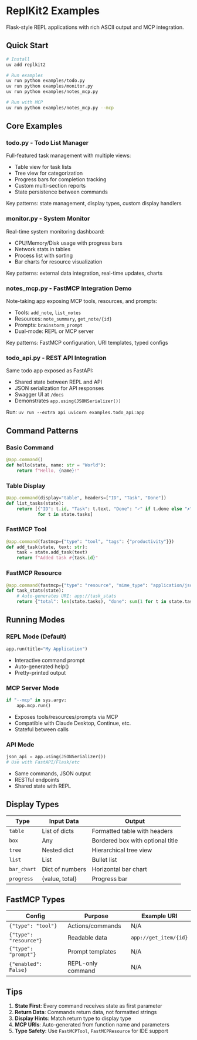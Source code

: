 # ReplKit2 Examples

Flask-style REPL applications with rich ASCII output and MCP integration.

## Quick Start

```bash
# Install
uv add replkit2

# Run examples
uv run python examples/todo.py
uv run python examples/monitor.py
uv run python examples/notes_mcp.py

# Run with MCP
uv run python examples/notes_mcp.py --mcp
```

## Core Examples

### todo.py - Todo List Manager
Full-featured task management with multiple views:
- Table view for task lists
- Tree view for categorization
- Progress bars for completion tracking
- Custom multi-section reports
- State persistence between commands

Key patterns: state management, display types, custom display handlers

### monitor.py - System Monitor
Real-time system monitoring dashboard:
- CPU/Memory/Disk usage with progress bars
- Network stats in tables
- Process list with sorting
- Bar charts for resource visualization

Key patterns: external data integration, real-time updates, charts

### notes_mcp.py - FastMCP Integration Demo
Note-taking app exposing MCP tools, resources, and prompts:
- Tools: `add_note`, `list_notes`
- Resources: `note_summary`, `get_note/{id}` 
- Prompts: `brainstorm_prompt`
- Dual-mode: REPL or MCP server

Key patterns: FastMCP configuration, URI templates, typed configs

### todo_api.py - REST API Integration
Same todo app exposed as FastAPI:
- Shared state between REPL and API
- JSON serialization for API responses
- Swagger UI at `/docs`
- Demonstrates `app.using(JSONSerializer())`

Run: `uv run --extra api uvicorn examples.todo_api:app`

## Command Patterns

### Basic Command
```python
@app.command()
def hello(state, name: str = "World"):
    return f"Hello, {name}!"
```

### Table Display
```python
@app.command(display="table", headers=["ID", "Task", "Done"])
def list_tasks(state):
    return [{"ID": t.id, "Task": t.text, "Done": "✓" if t.done else "✗"} 
            for t in state.tasks]
```

### FastMCP Tool
```python
@app.command(fastmcp={"type": "tool", "tags": {"productivity"}})
def add_task(state, text: str):
    task = state.add_task(text)
    return f"Added task #{task.id}"
```

### FastMCP Resource
```python
@app.command(fastmcp={"type": "resource", "mime_type": "application/json"})
def task_stats(state):
    # Auto-generates URI: app://task_stats
    return {"total": len(state.tasks), "done": sum(1 for t in state.tasks if t.done)}
```

## Running Modes

### REPL Mode (Default)
```python
app.run(title="My Application")
```
- Interactive command prompt
- Auto-generated help()
- Pretty-printed output

### MCP Server Mode
```python
if "--mcp" in sys.argv:
    app.mcp.run()
```
- Exposes tools/resources/prompts via MCP
- Compatible with Claude Desktop, Continue, etc.
- Stateful between calls

### API Mode
```python
json_api = app.using(JSONSerializer())
# Use with FastAPI/Flask/etc
```
- Same commands, JSON output
- RESTful endpoints
- Shared state with REPL

## Display Types

| Type | Input Data | Output |
|------|------------|--------|
| `table` | List of dicts | Formatted table with headers |
| `box` | Any | Bordered box with optional title |
| `tree` | Nested dict | Hierarchical tree view |
| `list` | List | Bullet list |
| `bar_chart` | Dict of numbers | Horizontal bar chart |
| `progress` | {value, total} | Progress bar |

## FastMCP Types

| Config | Purpose | Example URI |
|--------|---------|-------------|
| `{"type": "tool"}` | Actions/commands | N/A |
| `{"type": "resource"}` | Readable data | `app://get_item/{id}` |
| `{"type": "prompt"}` | Prompt templates | N/A |
| `{"enabled": False}` | REPL-only command | N/A |

## Tips

1. **State First**: Every command receives state as first parameter
2. **Return Data**: Commands return data, not formatted strings
3. **Display Hints**: Match return type to display type
4. **MCP URIs**: Auto-generated from function name and parameters
5. **Type Safety**: Use `FastMCPTool`, `FastMCPResource` for IDE support